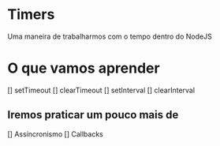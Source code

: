 # Timers

Uma maneira de trabalharmos com o tempo dentro do NodeJS

# O que vamos aprender
[] setTimeout
[] clearTimeout
[] setInterval
[] clearInterval

## Iremos praticar um pouco mais de 
[] Assíncronismo
[] Callbacks